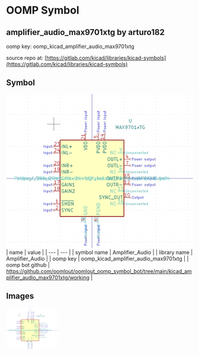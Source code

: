 # OOMP Symbol  
## amplifier_audio_max9701xtg  by arturo182  
  
oomp key: oomp_kicad_amplifier_audio_max9701xtg  
  
source repo at: [https://gitlab.com/kicad/libraries/kicad-symbols](https://gitlab.com/kicad/libraries/kicad-symbols)  
## Symbol  
  
[![working.png](working_600.png)](working.png)  
| name | value | 
| --- | --- | 
| symbol name | Amplifier_Audio | 
| library name | Amplifier_Audio | 
| oomp key | oomp_kicad_amplifier_audio_max9701xtg | 
| oomp bot github | https://github.com/oomlout/oomlout_oomp_symbol_bot/tree/main/kicad_amplifier_audio_max9701xtg/working | 
## Images  
  
[![working.png](working_140.png)](working.png)  
